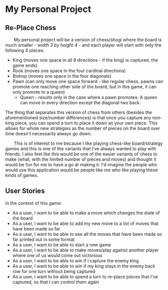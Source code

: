 # My Personal Project

## Re-Place Chess

&nbsp;&nbsp;&nbsp;&nbsp;&nbsp;&nbsp; My personal 
project will be a version of chess/shogi 
where the board is much smaller - *width 3 by height 4* - 
and each player will start with only the following 4 pieces:
- King (moves one space in all 8 directions - if the king)
is captured, the game ends)
- Rook (moves one space in the four cardinal directions)
- Bishop (moves one space in the four diagonals)
- Pawn (can only move one space forward - like regular 
chess, pawns can promote one reaching other side of
the board, but in this game, it can only promote to a 
queen)
  - Queen - results only in the case where a pawn promotes.
  A queen can move in every direction except the diagonal
  two back.

The thing that separates 
this version of chess from others (besides the 
aforementioned size/number differences) is that once you
capture any non-king piece, you can spend a turn to place
it down as your own piece. This allows for whole new 
strategies as the number of pieces on the board over time
doesn't necessarily always go down.

&nbsp;&nbsp;&nbsp;&nbsp;&nbsp;&nbsp; This is of interest 
to me because I like playing chess-like board/strategy
games and this is one of the variants that I've always 
wanted to play with friends. I also feel like this would
be one of the easier variants of chess to make (what, 
with the limited number of pieces and moves) and thought
it would be fun for me to have a go at making it. I'd
imagine the people who would use this application
would be people like me who like playing these kinds of 
games.

## User Stories

In the context of this game:
- As a user, I want to be able to make a move which 
changes the state of the board 
- As a user, I want to be able to add my new move 
to a list of moves that have been made so far
- As a user, I want to be able to see all the moves that 
have been made so far printed out in some format
- As a user, I want to be able to start a new game 
- As a user, I want to be able to make moves/play against
another player where one of us would come out victorious 
- As a user, I want to be able to win if I capture the 
enemy king
- As a user, I want to be able to win if my king stays
in the enemy back row for one turn without being captured
- As a user, I want to be able to spend a turn to re-place 
pieces that I've captured, so that I can control them again
 